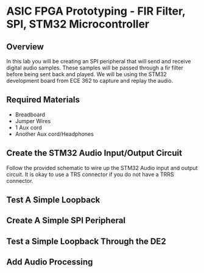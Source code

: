 # ASIC FPGA Prototyping - FIR Filter, SPI, STM32 Microcontroller

## Overview
In this lab you will be creating an SPI peripheral that will send and receive digital audio samples. These samples will be passed through a fir filter before being sent back and played. We will be using the STM32 development board from ECE 362 to capture and replay the audio.

## Required Materials
- Breadboard
- Jumper Wires
- 1 Aux cord
- Another Aux cord/Headphones

## Create the STM32 Audio Input/Output Circuit
Follow the provided schematic to wire up the STM32 Audio input and output circuit. It is okay to use a TRS connector if you do not have a TRRS connector.

## Test A Simple Loopback

## Create A Simple SPI Peripheral

## Test a Simple Loopback Through the DE2

## Add Audio Processing